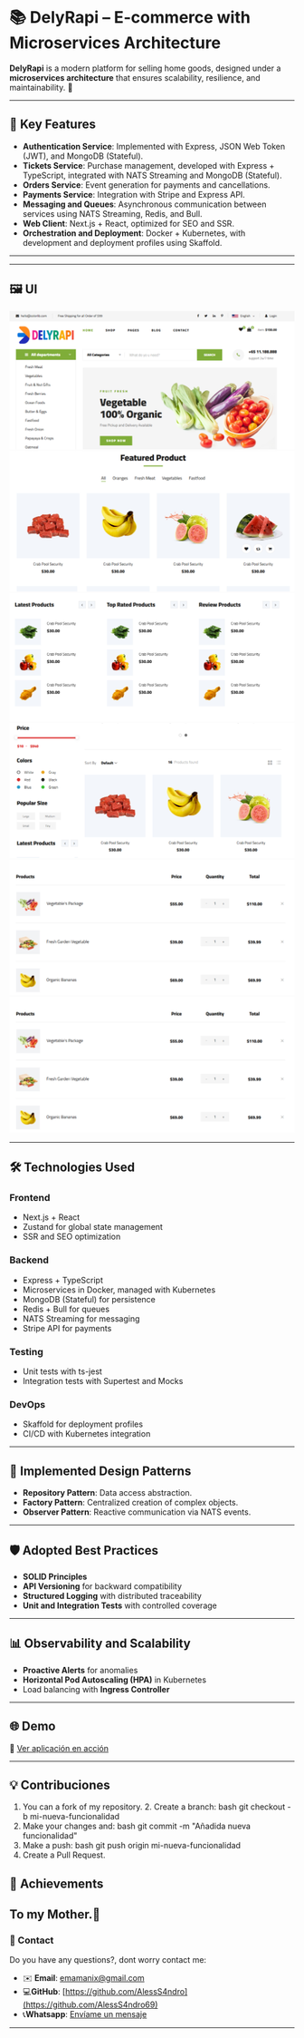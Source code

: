 # 📚 DelyRapi – E-commerce with Microservices Architecture

**DelyRapi** is a modern platform for selling home goods, designed under a **microservices architecture** that ensures scalability, resilience, and maintainability. 🚀

---

## 🚀 Key Features

- **Authentication Service**: Implemented with Express, JSON Web Token (JWT), and MongoDB (Stateful).
- **Tickets Service**: Purchase management, developed with Express + TypeScript, integrated with NATS Streaming and MongoDB (Stateful).
- **Orders Service**: Event generation for payments and cancellations.
- **Payments Service**: Integration with Stripe and Express API.
- **Messaging and Queues**: Asynchronous communication between services using NATS Streaming, Redis, and Bull.
- **Web Client**: Next.js + React, optimized for SEO and SSR.
- **Orchestration and Deployment**: Docker + Kubernetes, with development and deployment profiles using Skaffold.

---
---

## 🖼️ UI

<p align="center">
  <img src="client/public/img/demo/imagen_2025-08-20_215355190.png" />
  <img src="client/public/img/demo/imagen_2025-08-20_215453659.png" />
  <img src="client/public/img/demo/imagen_2025-08-20_215512501.png" />
  <img src="client/public/img/demo/imagen_2025-08-20_215604827.png" />
  <img src="client/public/img/demo/imagen_2025-08-20_215637763.png" />
  <img src="client/public/img/demo/imagen_2025-08-20_215637763.png" />
</p>

---

## 🛠️ Technologies Used

### **Frontend**
- Next.js + React  
- Zustand for global state management  
- SSR and SEO optimization  

### **Backend**
- Express + TypeScript  
- Microservices in Docker, managed with Kubernetes  
- MongoDB (Stateful) for persistence  
- Redis + Bull for queues  
- NATS Streaming for messaging  
- Stripe API for payments  

### **Testing**
- Unit tests with ts-jest  
- Integration tests with Supertest and Mocks  

### **DevOps**
- Skaffold for deployment profiles  
- CI/CD with Kubernetes integration  

---


## 🧩 Implemented Design Patterns

- **Repository Pattern**: Data access abstraction.  
- **Factory Pattern**: Centralized creation of complex objects.  
- **Observer Pattern**: Reactive communication via NATS events.  

---

## 🛡️ Adopted Best Practices

- **SOLID Principles**  
- **API Versioning** for backward compatibility  
- **Structured Logging** with distributed traceability  
- **Unit and Integration Tests** with controlled coverage  

---

## 📊 Observability and Scalability

- **Proactive Alerts** for anomalies  
- **Horizontal Pod Autoscaling (HPA)** in Kubernetes  
- Load balancing with **Ingress Controller**  

---

## 🌐 Demo

🔗 [Ver aplicación en acción]()

---

## 💡 Contribuciones

1. You can a fork of my repository. 2. Create a branch:
bash
   git checkout -b mi-nueva-funcionalidad
3. Make your changes and:
bash
   git commit -m "Añadida nueva funcionalidad"
4. Make a push:
bash
   git push origin mi-nueva-funcionalidad
5. Create a Pull Request.


## 🌟 Achievements
To my Mother.🙌
---

### 📧 Contact

Do you have any questions?, dont worry contact me:
- ✉️ **Email**: [emamanix@gmail.com](mailto:emamanix@egmail.com)
- 💻**GitHub**: [https://github.com/AlessS4ndro](https://github.com/AlessS4ndro69)
- 📞**Whatsapp**: [Envíame un mensaje](https://wa.me/51925968311)

---

